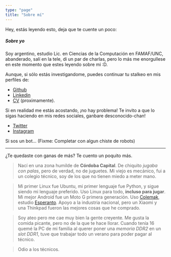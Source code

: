 ```yaml
---
type: "page"
title: "Sobre mí"
---
```


Hey, estás leyendo esto, deja que te cuente un poco:

##### Sobre yo

Soy argentino, estudio Lic. en Ciencias de la Computación en FAMAF/UNC,
abanderado, salí en la tele, di un par de charlas, pero lo más me enorgullese
en este momento que estes leyendo sobre mi :D.

Aunque, si sólo estás investigandome, puedes continuar tu stalkeo
en mis perfiles de:

* [Github](https://github.com/AIDEA775)
* [Linkedin](https://www.linkedin.com/in/aidea775/)
* [CV](#) (proximamente).

Si en realidad me estás acostando, ¡no hay problema! Te invito a que lo sigas
haciendo en mis redes sociales, ganbare desconocido-chan!

* [Twitter](https://twitter.com/AIDEA775)
* [Instagram](https://www.instagram.com/aidea775/)

Si sos un bot... (Fixme: Completar con algun chiste de robots)

---

¿Te quedaste con ganas de más? Te cuento un poquito más.

> Nací en una zona humilde de **Córdoba Capital**.
De chiquito _jugaba con palas_, pero de verdad, no de juguetes.
Mi viejo es mecánico, fui a un colegio técnico, soy de los que no tienen miedo
a meter mano.

> Mi primer Linux fue Ubuntu, mi primer lenguaje fue Python, y sigue siendo mi lenguaje preferido.
Uso Linux para todo, **incluso para jugar**.
Mi mejor Android fue un Moto G primera generación.
Uso [Colemak](https://colemak.com/), estudio [Esperanto](https://es.wikipedia.org/wiki/Esperanto).
Apoyo a la industria nacional, pero un Xiaomi y una Thinkpad fueron las mejores cosas
que he comprado.

> Soy ateo pero me cae muy bien la gente creyente.
Me gusta la comida picante, pero no de la que te hace llorar.
Cuando tenía 16 quemé la PC de mi familia al querer poner una _memoria DDR2_ en un
_slot DDR1_, tuve que trabajar todo un verano para poder pagar al técnico.

> Odio a los técnicos.